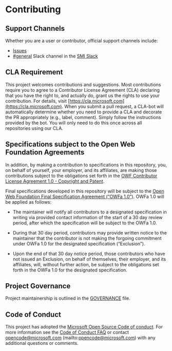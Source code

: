 # Contributing

## Support Channels

Whether you are a user or contributor, official support channels include:

- [Issues](https://github.com/deislabs/smi-spec/issues)
- [#general](https://smi-spec.slack.com/archives/CJJF5M5NK) Slack channel in the
[SMI Slack](https://smi-spec.slack.com)

## CLA Requirement

This project welcomes contributions and suggestions. Most contributions require
you to agree to a Contributor License Agreement (CLA) declaring that you have
the right to, and actually do, grant us the rights to use your contribution. For
details, visit [https://cla.microsoft.com](https://cla.microsoft.com). When you
submit a pull request, a CLA-bot will automatically determine whether you need
to provide a CLA and decorate the PR appropriately (e.g., label, comment).
Simply follow the instructions provided by the bot. You will only need to do
this once across all repositories using our CLA.

## Specifications subject to the Open Web Foundation Agreements

In addition, by making a contribution to specifications in this repository, you,
on behalf of yourself, your employer, and its affiliates, are making those
contributions subject to the obligations set forth in the [OWF Contributor
License Agreement 1.0 - Copyright and
Patent](http://www.openwebfoundation.org/legal/the-owf-1-0-agreements/owf-contributor-license-agreement-1-0---copyright-and-patent).

Final specifications developed in this repository will be subject to the [Open
Web Foundation Final Specification Agreement (“OWFa
1.0”)](http://www.openwebfoundation.org/legal/the-owf-1-0-agreements/owfa-1-00).
OWFa 1.0 will be applied as follows:

- The maintainer will notify all contributors to a designated specification in
  writing via provided contact information of the start of a 30 day review
  period, after which the specification will be subject to the OWFa 1.0.

- During that 30 day period, contributors may provide written notice to the
  maintainer that the contributor is not making the forgoing commitment under
  OWFa 1.0 for the designated specification (“Exclusion”).

- Upon the end of that 30 day notice period, those contributors who have not
  issued an Exclusion, on behalf of themselves, their employer, and its
  affiliates, will, without further action, be subject to the obligations set
  forth in the OWFa 1.0 for the designated specification.

## Project Governance

Project maintainership is outlined in the [GOVERNANCE](GOVERNANCE.md) file.

## Code of Conduct

This project has adopted the [Microsoft Open Source Code of
conduct](https://opensource.microsoft.com/codeofconduct/). For more information
see the [Code of Conduct
FAQ](https://opensource.microsoft.com/codeofconduct/faq/) or contact
opencode@microsoft.com (mailto:opencode@microsoft.com) with any additional
questions or comments.
